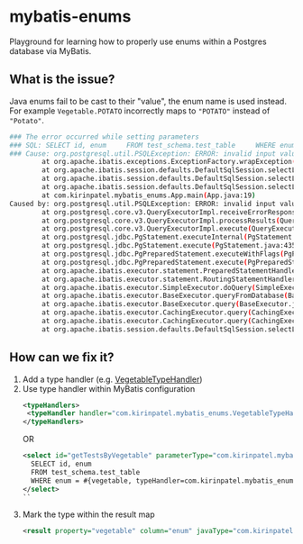 # mybatis-enums

Playground for learning how to properly use enums within a Postgres database via MyBatis.

## What is the issue?

Java enums fail to be cast to their "value", the enum name is used instead. For example `Vegetable.POTATO` incorrectly maps to `"POTATO"` instead of `"Potato"`.

```bash
### The error occurred while setting parameters
### SQL: SELECT id, enum     FROM test_schema.test_table     WHERE enum = ?::test_schema.test_enum
### Cause: org.postgresql.util.PSQLException: ERROR: invalid input value for enum test_schema.test_enum: "POTATO"
        at org.apache.ibatis.exceptions.ExceptionFactory.wrapException(ExceptionFactory.java:30)
        at org.apache.ibatis.session.defaults.DefaultSqlSession.selectList(DefaultSqlSession.java:156)
        at org.apache.ibatis.session.defaults.DefaultSqlSession.selectList(DefaultSqlSession.java:147)
        at org.apache.ibatis.session.defaults.DefaultSqlSession.selectList(DefaultSqlSession.java:142)
        at com.kirinpatel.mybatis_enums.App.main(App.java:19)
Caused by: org.postgresql.util.PSQLException: ERROR: invalid input value for enum test_schema.test_enum: "POTATO"
        at org.postgresql.core.v3.QueryExecutorImpl.receiveErrorResponse(QueryExecutorImpl.java:2736)
        at org.postgresql.core.v3.QueryExecutorImpl.processResults(QueryExecutorImpl.java:2421)
        at org.postgresql.core.v3.QueryExecutorImpl.execute(QueryExecutorImpl.java:372)
        at org.postgresql.jdbc.PgStatement.executeInternal(PgStatement.java:525)
        at org.postgresql.jdbc.PgStatement.execute(PgStatement.java:435)
        at org.postgresql.jdbc.PgPreparedStatement.executeWithFlags(PgPreparedStatement.java:196)
        at org.postgresql.jdbc.PgPreparedStatement.execute(PgPreparedStatement.java:182)
        at org.apache.ibatis.executor.statement.PreparedStatementHandler.query(PreparedStatementHandler.java:65)
        at org.apache.ibatis.executor.statement.RoutingStatementHandler.query(RoutingStatementHandler.java:80)
        at org.apache.ibatis.executor.SimpleExecutor.doQuery(SimpleExecutor.java:65)
        at org.apache.ibatis.executor.BaseExecutor.queryFromDatabase(BaseExecutor.java:336)
        at org.apache.ibatis.executor.BaseExecutor.query(BaseExecutor.java:158)
        at org.apache.ibatis.executor.CachingExecutor.query(CachingExecutor.java:110)
        at org.apache.ibatis.executor.CachingExecutor.query(CachingExecutor.java:90)
        at org.apache.ibatis.session.defaults.DefaultSqlSession.selectList(DefaultSqlSession.java:154)
```

## How can we fix it?

1. Add a type handler (e.g. [VegetableTypeHandler](./mybatis-enums/src/main/java/com/kirinpatel/mybatis_enums/VegetableTypeHandler.java))
2. Use type handler within MyBatis configuration
   ```xml
   <typeHandlers>
    <typeHandler handler="com.kirinpatel.mybatis_enums.VegetableTypeHandler" javaType="com.kirinpatel.mybatis_enums.Vegetable"/>
   </typeHandlers>
   ```
   OR
   ```xml
   <select id="getTestsByVegetable" parameterType="com.kirinpatel.mybatis_enums.Vegetable" resultMap="TestResultMap">
     SELECT id, enum
     FROM test_schema.test_table
     WHERE enum = #{vegetable, typeHandler=com.kirinpatel.mybatis_enums.VegetableTypeHandler}::test_schema.test_enum
   </select>
   ``
   ```
3. Mark the type within the result map
   ```xml
   <result property="vegetable" column="enum" javaType="com.kirinpatel.mybatis_enums.Vegetables" />
   ```
